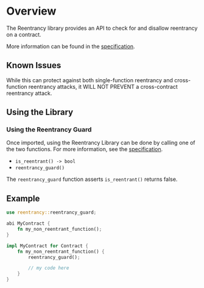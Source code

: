 # Overview

The Reentrancy library provides an API to check for and disallow reentrancy on a contract.

More information can be found in the [specification](./SPECIFICATION.md).

## Known Issues

While this can protect against both single-function reentrancy and cross-function reentrancy
attacks, it WILL NOT PREVENT a cross-contract reentrancy attack.

## Using the Library

### Using the Reentrancy Guard

Once imported, using the Reentrancy Library can be done by calling one of the two functions. For
more information, see the [specification](./SPECIFICATION.md).

- `is_reentrant() -> bool`
- `reentrancy_guard()`

The `reentrancy_guard` function asserts `is_reentrant()` returns false.

## Example

```rust
use reentrancy::reentrancy_guard;

abi MyContract {
    fn my_non_reentrant_function();
}

impl MyContract for Contract {
    fn my_non_reentrant_function() {
        reentrancy_guard();

        // my code here
    }
}
```
